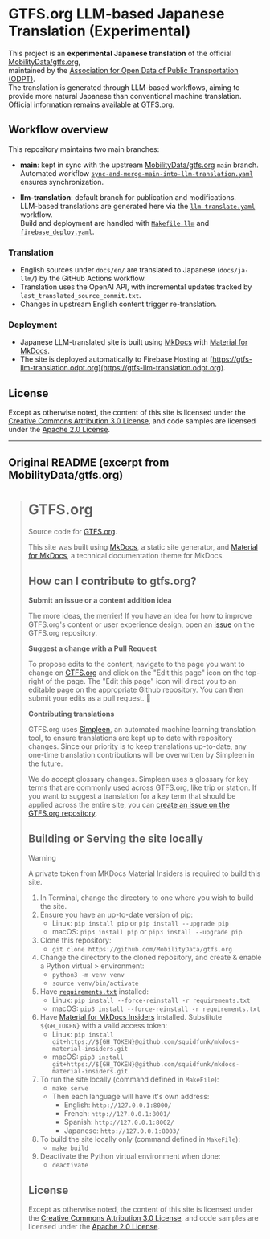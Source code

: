 # GTFS.org LLM-based Japanese Translation (Experimental)

This project is an **experimental Japanese translation** of the official [MobilityData/gtfs.org](https://github.com/MobilityData/gtfs.org),  
maintained by the [Association for Open Data of Public Transportation (ODPT)](https://www.odpt.org/).  
The translation is generated through LLM-based workflows, aiming to provide more natural Japanese than conventional machine translation.  
Official information remains available at [GTFS.org](https://gtfs.org).

## Workflow overview

This repository maintains two main branches:

- **main**: kept in sync with the upstream [MobilityData/gtfs.org](https://github.com/MobilityData/gtfs.org) `main` branch.  
  Automated workflow [`sync-and-merge-main-into-llm-translation.yaml`](.github/workflows/sync-and-merge-main-into-llm-translation.yaml) ensures synchronization.

- **llm-translation**: default branch for publication and modifications.  
  LLM-based translations are generated here via the [`llm-translate.yaml`](.github/workflows/llm-translate.yaml) workflow.  
  Build and deployment are handled with [`Makefile.llm`](Makefile.llm) and [`firebase_deploy.yaml`](.github/workflows/firebase_deploy.yaml).

### Translation

- English sources under `docs/en/` are translated to Japanese (`docs/ja-llm/`) by the GitHub Actions workflow.  
- Translation uses the OpenAI API, with incremental updates tracked by `last_translated_source_commit.txt`.  
- Changes in upstream English content trigger re-translation.

### Deployment

- Japanese LLM-translated site is built using [MkDocs](https://www.mkdocs.org/) with [Material for MkDocs](https://squidfunk.github.io/mkdocs-material/).  
- The site is deployed automatically to Firebase Hosting at [https://gtfs-llm-translation.odpt.org](https://gtfs-llm-translation.odpt.org).

## License

Except as otherwise noted, the content of this site is licensed under the [Creative Commons Attribution 3.0 License](https://creativecommons.org/licenses/by/3.0/), and code samples are licensed under the [Apache 2.0 License](https://www.apache.org/licenses/LICENSE-2.0).

---

## Original README (excerpt from MobilityData/gtfs.org)

> # GTFS.org
> 
> Source code for [GTFS.org](https://gtfs.org/).
> 
> This site was built using [MkDocs](https://www.mkdocs.org/), a static site generator, and [Material for MkDocs](https://squidfunk.github.io/mkdocs-material/), a technical documentation theme for MkDocs.
> 
> ## How can I contribute to gtfs.org?
> 
> **Submit an issue or a content addition idea**
> 
> The more ideas, the merrier! If you have an idea for how to improve GTFS.org's content or user experience design, open an [issue](https://github.com/MobilityData/gtfs.org/issues/new) on the GTFS.org repository.
> 
> **Suggest a change with a Pull Request**
> 
> To propose edits to the content, navigate to the page you want to change on [GTFS.org](https://gtfs.org/) and click on the "Edit this page" icon on the top-right of the page. The "Edit this page" icon will direct you to an editable page on the appropriate Github repository. You can then submit your edits as a pull request. 📝
> 
> **Contributing translations**
> 
> GTFS.org uses [Simpleen](https://simpleen.io/), an automated machine learning translation tool, to ensure translations are kept up to date with repository changes. Since our priority is to keep translations up-to-date, any one-time translation contributions will be overwritten by Simpleen in the future. 
> 
> We do accept glossary changes. Simpleen uses a glossary for key terms that are commonly used across GTFS.org, like trip or station. If you want to suggest a translation for a key term that should be applied across the entire site, you can [create an issue on the GTFS.org repository](https://github.com/MobilityData/gtfs.org/issues/new/choose).
> 
> ## Building or Serving the site locally
> 
> > [!WARNING]
> > A private token from MKDocs Material Insiders is required to build this site.
> 
> 1. In Terminal, change the directory to one where you wish to build the site.
> 1. Ensure you have an up-to-date version of pip: 
>    - Linux: `pip install pip` or `pip install --upgrade pip`
>    - macOS: `pip3 install pip` or `pip3 install --upgrade pip`
> 1. Clone this repository:
>    - `git clone https://github.com/MobilityData/gtfs.org`
> 1. Change the directory to the cloned repository, and create & enable a Python virtual > environment:
>    - `python3 -m venv venv`
>    - `source venv/bin/activate`
> 1. Have [`requirements.txt`](requirements.txt) installed:
>    - Linux: `pip install --force-reinstall -r requirements.txt`
>    - macOS: `pip3 install --force-reinstall -r requirements.txt`
> 1. Have [Material for MkDocs Insiders](https://squidfunk.github.io/mkdocs-material/insiders/`) installed. Substitute `${GH_TOKEN}` with a valid access token:
>    - Linux: `pip install git+https://${GH_TOKEN}@github.com/squidfunk/mkdocs-material-insiders.git`
>    - macOS: `pip3 install git+https://${GH_TOKEN}@github.com/squidfunk/mkdocs-material-insiders.git`
> 1. To run the site locally (command defined in `MakeFile`):
>    - `make serve`
>    - Then each language will have it's own address:
>      - English: `http://127.0.0.1:8000/`
>      - French: `http://127.0.0.1:8001/`
>      - Spanish: `http://127.0.0.1:8002/`
>      - Japanese: `http://127.0.0.1:8003/`
> 1. To build the site locally only (command defined in `MakeFile`):
>    - `make build`
> 1. Deactivate the Python virtual environment when done:
>    - `deactivate`
>
> ## License
> 
> Except as otherwise noted, the content of this site is licensed under the [Creative Commons Attribution 3.0 License](https://creativecommons.org/licenses/by/3.0/), and code samples are licensed under the [Apache 2.0 License](https://www.apache.org/licenses/LICENSE-2.0).
